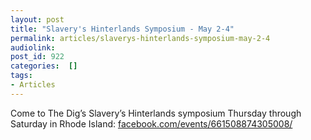 ```yaml
---
layout: post
title: "Slavery's Hinterlands Symposium - May 2-4"
permalink: articles/slaverys-hinterlands-symposium-may-2-4
audiolink: 
post_id: 922
categories:  []
tags: 
- Articles
---
```


Come to The Dig’s Slavery’s Hinterlands symposium Thursday through Saturday in Rhode Island: 
[facebook.com/events/661508874305008/](http://facebook.com/events/661508874305008/)